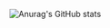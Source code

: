 <!-- 👋 Hi, I’m @Parunanodesu
- 👀 I’m interested in ...Exam 
- 🌱 I’m currently learning ...JavaScript,HTML,CSS
- 💞️ I’m looking to collaborate on ...@すずねーう
- 📫 How to reach me ...You can able to reach me easily and also go higher than me :)-->
![Anurag's GitHub stats](https://github-readme-stats.vercel.app/api?username=Parunanodesu&show_icons=true&title_color=5865F2&text_color=5865F2&icon_color=ED4245&bg_color=60,FEE75C,57F287&locale=sw&border_radius=true)
<!---
Parunanodesu/Parunanodesu is a ✨ special ✨ repository because its `README.md` (this file) appears on your GitHub profile.
You can click the Preview link to take a look at your changes.
--->
